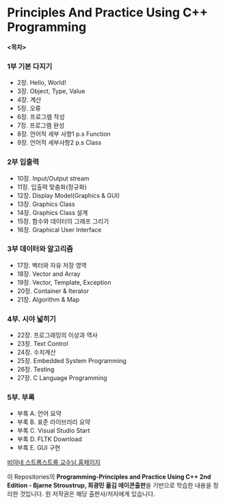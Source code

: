 # Principles And Practice Using C++ Programming

**<목차>**
### 1부 기본 다지기
  + 2장. Hello, World!
  + 3장. Object, Type, Value
  + 4장. 계산
  + 5장. 오류
  + 6장. 프로그램 작성
  + 7장. 프로그램 완성
  + 8장. 언어적 세부 사항1 p.s Function
  + 9장. 언어적 세부사항2 p.s Class

### 2부 입출력
  - 10장. Input/Output stream
  - 11장. 입출력 맞춤화(정규화)
  - 12장. Display Model(Graphics & GUI)
  - 13장. Graphics Class
  - 14장. Graphics Class 설계
  - 15장. 함수와 데이터의 그래프 그리기
  - 16장. Graphical User Interface
    
### 3부 데이터와 알고리즘 
  - 17장. 벡터와 자유 저장 영역
  - 18장. Vector and Array
  - 19장. Vector, Template, Exception
  - 20장. Container & Iterator
  - 21장. Algorithm & Map

### 4부. 시야 넓히기 
  - 22장. 프로그래밍의 이상과 역사
  - 23장. Text Control
  - 24장. 수치계산
  - 25장. Embedded System Programming
  - 26장. Testing
  - 27장. C Language Programming

### 5부. 부록 
  - 부록 A. 언어 요약
  - 부록 B. 표준 라이브러리 요약
  - 부록 C. Visual Studio Start
  - 부록 D. FLTK Download
  - 부록 E. GUI 구현

[비야네 스트롭스트룹 교수님 홈페이지](https://www.stroustrup.com/index.html)

이 Repositories의 **Programming-Principles and Practice Using C++ 2nd Edition - Bjarne Stroustrup, 최광민 옮김 에이콘출판**을 기반으로 학습한 내용을 정리한 것입니다.
원 저작권은 해당 출판사/저자에게 있습니다.
